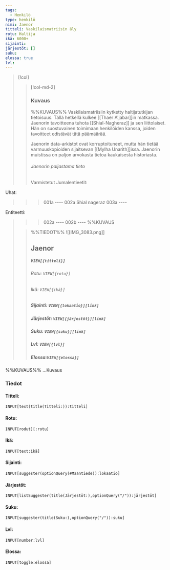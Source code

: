 ```yaml
---
tags:
  - Henkilö
type: henkilö
nimi: Jaenor
titteli: Vaskilaismatriisin äly
rotu: Haltija
ikä: 6000+
sijainti: 
järjestöt: []
suku: 
elossa: true
lvl:
---
```


>[!col]
>>[!col-md-2]
>>### Kuvaus
>>%%KUVAUS%%
>>Vaskilaismatriisiin kytketty haltijatutkijan tietoisuus. Tällä hetkellä kulkee [[Thaer A'jabar]]in matkassa.
>>Jaenorin tavoitteena tuhota [[Shial-Nagheraz]] ja sen liittolaiset. Hän on suostuvainen toimimaan henkilöiden kanssa, joiden tavoitteet edistävät tätä päämäärää.
>>
>>Jaenorin data-arkistot ovat korruptoituneet, mutta hän tietää varmuuskopioiden sijaitsevan [[Mylha Unarith]]issa. Jaenorin muistissa on paljon arvokasta tietoa kaukaisesta historiasta.
>>
>>###### Jaenorin paljastama tieto
>>Varmistetut Jumalentieetit:
>>
Uhat:
>>>001a ----
>>>002a Shial nageraz
>>>003a ----
>>
Entiteetti:
>>>002a ----
>>>002b ----
>>%%KUVAUS
>
>>%%TIEDOT%%
>>![[IMG_3083.png]]
>> ## Jaenor
>>##### *`VIEW[{titteli}]`*
>>###### Rotu: `VIEW[{rotu}]`
>>###### Ikä: `VIEW[{ikä}]`
>>##### Sijainti: `VIEW[{lokaatio}][link]`
>>##### Järjestöt: `VIEW[{järjestöt}][link]`
>>##### Suku: `VIEW[{suku}][link]`
>>##### Lvl: `VIEW[{lvl}]`
>>##### Elossa:`VIEW[{elossa}]`

%%KUVAUS%%
...Kuvaus


### Tiedot
#### Titteli: 
`INPUT[text(title(Titteli:)):titteli]`
#### Rotu:
`INPUT[rodut][:rotu]`
#### Ikä:
`INPUT[text:ikä]`
#### Sijainti:
`INPUT[suggester(optionQuery(#Maantiede)):lokaatio]`
#### Järjestöt:
```meta-bind
INPUT[listSuggester(title(Järjestöt:),optionQuery("/")):järjestöt]
```
#### Suku:
`INPUT[suggester(title(Suku:),optionQuery("/")):suku]`
#### Lvl:
`INPUT[number:lvl]`
#### Elossa:
`INPUT[toggle:elossa]`







